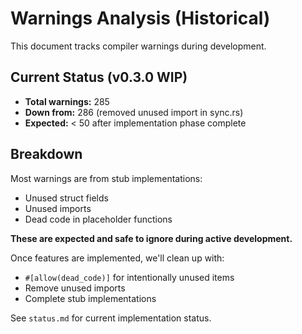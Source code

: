 # Warnings Analysis (Historical)

This document tracks compiler warnings during development.

## Current Status (v0.3.0 WIP)

- **Total warnings:** 285
- **Down from:** 286 (removed unused import in sync.rs)
- **Expected:** < 50 after implementation phase complete

## Breakdown

Most warnings are from stub implementations:
- Unused struct fields
- Unused imports
- Dead code in placeholder functions

**These are expected and safe to ignore during active development.**

Once features are implemented, we'll clean up with:
- `#[allow(dead_code)]` for intentionally unused items
- Remove unused imports
- Complete stub implementations

See `status.md` for current implementation status.
